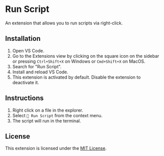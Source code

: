 # Run Script

An extension that allows you to run scripts via right-click.

## Installation

1. Open VS Code.
2. Go to the Extensions view by clicking on the square icon on the sidebar or pressing `Ctrl+Shift+X` on Windows or `Cmd+Shift+X` on MacOS.
3. Search for "Run Script".
4. Install and reload VS Code.
5. This extension is activated by default. Disable the extension to deactivate it.

## Instructions

1. Right click on a file in the explorer.
2. Select `🔸 Run Script` from the context menu.
3. The script will run in the terminal.

## License

This extension is licensed under the [MIT License](LICENSE).
